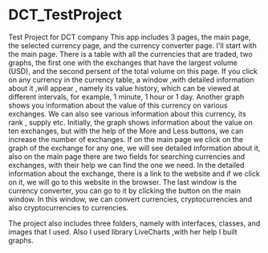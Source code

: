 # DCT_TestProject
Test Project for DCT company
This app includes 3 pages, the main page, the selected currency page, and the currency converter page.
I'll start with the main page. There is a table with all the currencies that are traded, two graphs,
the first one with the exchanges that have the largest volume (USD), and the second persent of the total volume on this page.
If you click on any currency in the currency table, a window  ,with detailed information about it ,will appear , namely its value history, 
which can be viewed at different intervals, for example, 1 minute, 1 hour or 1 day. 
Another graph shows you information about the value of this currency on various exchanges.
We can also see various information about this currency, its rank , supply etc.
Initially, the graph shows information about the value on ten exchanges, but with the help of the More and Less buttons, we can increase the number of exchanges.
If on the main page we click on the graph of the exchange for any one, we will see detailed information about it, also on the main page there are two fields for searching currencies and exchanges, 
with their help we can find the one we need.
In the detailed information about the exchange, there is a link to the website and if we click on it, we will go to this website in the browser.
The last window is the currency converter, you can go to it by clicking the button on the main window.
In this window, we can convert currencies, cryptocurrencies and also cryptocurrencies to currencies.

The project also includes three folders, namely with interfaces, classes, and images that I used.
Also I used  library LiveCharts ,with her help I built graphs.
